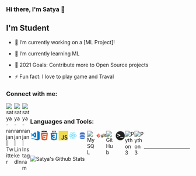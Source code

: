 ### Hi there, I'm Satya  👋

## I'm Student
- 🔭 I’m currently working on a [ML Project]!
- 🌱 I’m currently learning ML 

- 🥅 2021 Goals: Contribute more to Open Source projects
- ⚡ Fun fact: I love to play game and Traval

### Connect with me:

[<img align="left" alt="satya-ranjan | Twitter" width="22px" src="https://img.icons8.com/color/48/000000/twitter--v2.png"/>][twitter]
[<img align="left" alt="satya-ranjan | LinkedIn" width="22px" src="https://img.icons8.com/fluent/48/000000/linkedin.png"/>][linkedin]
[<img align="left" alt="satya-ranjan | Instagram" width="22px" src="https://img.icons8.com/color/48/000000/instagram-new--v2.png"/>][instagram]

<br />

### Languages and Tools:

<img align="left" alt="Visual Studio Code" width="26px" src="https://raw.githubusercontent.com/github/explore/80688e429a7d4ef2fca1e82350fe8e3517d3494d/topics/visual-studio-code/visual-studio-code.png" />
<img align="left" alt="HTML5" width="26px" src="https://raw.githubusercontent.com/github/explore/80688e429a7d4ef2fca1e82350fe8e3517d3494d/topics/html/html.png" />
<img align="left" alt="CSS3" width="26px" src="https://raw.githubusercontent.com/github/explore/80688e429a7d4ef2fca1e82350fe8e3517d3494d/topics/css/css.png" />
<img align="left" alt="JavaScript" width="26px" src="https://raw.githubusercontent.com/github/explore/80688e429a7d4ef2fca1e82350fe8e3517d3494d/topics/javascript/javascript.png" />
<img align="left" alt="React" width="26px" src="https://raw.githubusercontent.com/github/explore/80688e429a7d4ef2fca1e82350fe8e3517d3494d/topics/react/react.png" />
<img align="left" alt="SQL" width="26px" src="https://raw.githubusercontent.com/github/explore/80688e429a7d4ef2fca1e82350fe8e3517d3494d/topics/sql/sql.png" />
<img align="left" alt="MySQL" width="26px" src="https://img.icons8.com/color/48/000000/mysql-logo.png"/>
<img align="left" alt="Git" width="26px" src="https://raw.githubusercontent.com/github/explore/80688e429a7d4ef2fca1e82350fe8e3517d3494d/topics/git/git.png" />
<img align="left" alt="GitHub" width="26px" src="https://img.icons8.com/ios-filled/48/000000/github.png"/>
<img align="left" alt="HTML5" width="26px" src="https://raw.githubusercontent.com/github/explore/80688e429a7d4ef2fca1e82350fe8e3517d3494d/topics/terminal/terminal.png" />
<img align="left" alt="Python 3" width="26px" src="https://img.icons8.com/color/48/000000/python--v2.png"/>
<img align="left" alt="Python 3" width="26px" src="https://img.icons8.com/color/48/000000/java-coffee-cup-logo--v2.png"/>

<br />
<br />

---

<img align="left" alt = "Satya's Github Stats" scr="https://github-readme-stats.vercel.app/api?username=satya-ranjan&show_icons=true&theme=radical" />

[twitter]: https://twitter.com/SatyaRa83216676?s=09
[instagram]: https://www.instagram.com/_user__.not_.available_/
[linkedin]:  https://www.linkedin.com/in/satya-ranjan-sahoo-4b620919b
